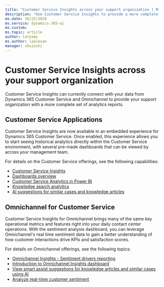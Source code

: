 ```yaml
---
title: "Customer Service Insights across your support organization | MicrosoftDocs"
description: "Use Customer Service Insights to provide a more complete set of analytic reports for your support organization."
ms.date: 10/22/2020
ms.service: dynamics-365-ai
ms.custom: 
ms.topic: article
author: lalexms
ms.author: laalexan
manager: shujoshi 
---
```


# Customer Service Insights across your support organization

Customer Service Insights can currently connect with your data from Dynamics 365 Customer Service and Omnichannel to provide your support organization with a more complete set of analytics reports.

## Customer Service Applications 

Customer Service Insights are now available in an embedded experience for Dynamics 365 Customer Service. Once enabled, this experience allows you to start seeing historical analytics directly within the Customer Service environment, with several pre-made dashboards that can be viewed by across your management team.  

For details on the Customer Service offerings, see the following capabilities: 

- [Customer Service Insights](https://docs.microsoft.com/dynamics365/customer-service/introduction-customer-service-analytics)
- [Dashboards overview](https://docs.microsoft.com/en-us/dynamics365/customer-service/customer-service-analytics-insights-csh)
- [Customer Service Analytics in Power BI ]( https://docs.microsoft.com/dynamics365/customer-service/customer-service-analytics)
- [Knowledge search analytics](https://docs.microsoft.com/en-us/dynamics365/customer-service/knowledge-search-analytics-cs)
- [AI suggestions for similar cases and knowledge articles](https://docs.microsoft.com/en-us/dynamics365/customer-service/csw-enable-ai-suggested-cases-knowledge-articles)

## Omnichannel for Customer Service

Customer Service Insights for Omnichannel brings many of the same key operational metrics and features right into your daily contact center operations. With the sentiment analysis dashboard, you can leverage Omnichannel's real time sentiment data to gain a better understanding of how customer interactions drive KPIs and satisfaction scores. 

For details on Omnichannel offerings, see the following topics:

- [Omnichannel Insights - Sentiment drivers reporting](https://docs.microsoft.com/dynamics365/omnichannel/supervisor/omnichannel-insights-dashboard#preview-omnichannelinsightssentiment-drivers-reporting)
- [Introduction to Omnichannel Insights dashboard](https://docs.microsoft.com/dynamics365/omnichannel/supervisor/intro-dynamics-365-omnichannel-insights-dashboard)
- [View smart assist suggestions for knowledge articles and similar cases using AI](https://docs.microsoft.com/dynamics365/omnichannel/agent/agent-oc/oc-view-ai-suggested-cases-articles)
- [Analyze real-time customer sentiment](https://docs.microsoft.com/dynamics365/omnichannel/administrator/enable-sentiment-analysis) 
